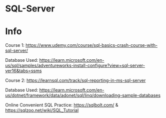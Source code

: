 # SQL-Server

# Info

Course 1: https://www.udemy.com/course/sql-basics-crash-course-with-sql-server/

Database Used: https://learn.microsoft.com/en-us/sql/samples/adventureworks-install-configure?view=sql-server-ver16&tabs=ssms

Course 2: https://learnsql.com/track/sql-reporting-in-ms-sql-server

Database Used: https://learn.microsoft.com/en-us/dotnet/framework/data/adonet/sql/linq/downloading-sample-databases

Online Convenient SQL Practice:
https://sqlbolt.com/ &
https://sqlzoo.net/wiki/SQL_Tutorial
